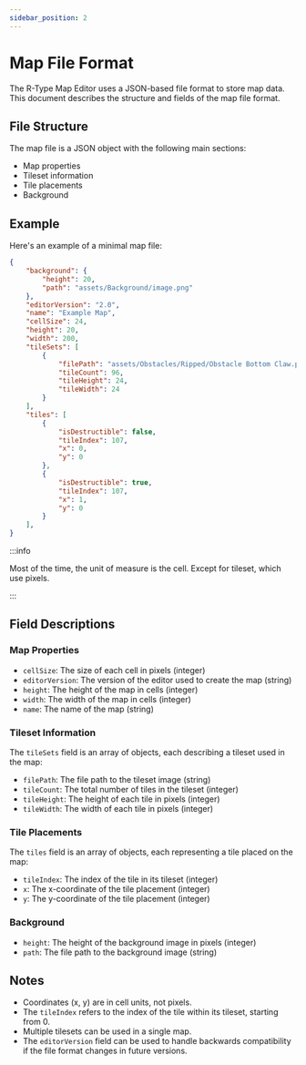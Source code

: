 ```yaml
---
sidebar_position: 2
---
```


# Map File Format

The R-Type Map Editor uses a JSON-based file format to store map data. This document describes the structure and fields of the map file format.

## File Structure

The map file is a JSON object with the following main sections:

- Map properties
- Tileset information
- Tile placements
- Background

## Example

Here's an example of a minimal map file:

```json
{
    "background": {
        "height": 20,
        "path": "assets/Background/image.png"
    },
    "editorVersion": "2.0",
    "name": "Example Map",
    "cellSize": 24,
    "height": 20,
    "width": 200,
    "tileSets": [
        {
            "filePath": "assets/Obstacles/Ripped/Obstacle Bottom Claw.png",
            "tileCount": 96,
            "tileHeight": 24,
            "tileWidth": 24
        }
    ],
    "tiles": [
        {
            "isDestructible": false,
            "tileIndex": 107,
            "x": 0,
            "y": 0
        },
        {
            "isDestructible": true,
            "tileIndex": 107,
            "x": 1,
            "y": 0
        }
    ],
}
```

:::info

Most of the time, the unit of measure is the cell. Except for tileset, which use pixels.

:::

## Field Descriptions

### Map Properties

- `cellSize`: The size of each cell in pixels (integer)
- `editorVersion`: The version of the editor used to create the map (string)
- `height`: The height of the map in cells (integer)
- `width`: The width of the map in cells (integer)
- `name`: The name of the map (string)

### Tileset Information

The `tileSets` field is an array of objects, each describing a tileset used in the map:

- `filePath`: The file path to the tileset image (string)
- `tileCount`: The total number of tiles in the tileset (integer)
- `tileHeight`: The height of each tile in pixels (integer)
- `tileWidth`: The width of each tile in pixels (integer)

### Tile Placements

The `tiles` field is an array of objects, each representing a tile placed on the map:

- `tileIndex`: The index of the tile in its tileset (integer)
- `x`: The x-coordinate of the tile placement (integer)
- `y`: The y-coordinate of the tile placement (integer)

### Background

- `height`: The height of the background image in pixels (integer)
- `path`: The file path to the background image (string)

## Notes

- Coordinates (x, y) are in cell units, not pixels.
- The `tileIndex` refers to the index of the tile within its tileset, starting from 0.
- Multiple tilesets can be used in a single map.
- The `editorVersion` field can be used to handle backwards compatibility if the file format changes in future versions.
